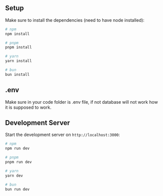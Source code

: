 ## Setup

Make sure to install the dependencies (need to have node installed):

```bash
# npm
npm install

# pnpm
pnpm install

# yarn
yarn install

# bun
bun install
```

## .env
Make sure in your code folder is .env file, if not database will not work how it is supposed to work.

## Development Server

Start the development server on `http://localhost:3000`:

```bash
# npm
npm run dev

# pnpm
pnpm run dev

# yarn
yarn dev

# bun
bun run dev
```
